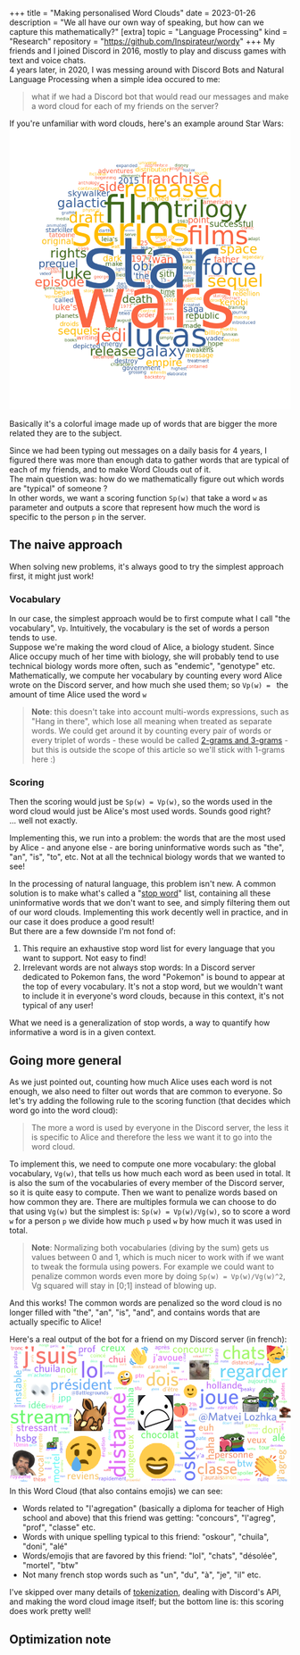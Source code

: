 +++
title = "Making personalised Word Clouds"
date = 2023-01-26
description = "We all have our own way of speaking, but how can we capture this mathematically?"
[extra]
topic = "Language Processing"
kind = "Research"
repository = "https://github.com/Inspirateur/wordy"
+++
My friends and I joined Discord in 2016, mostly to play and discuss games with text and voice chats.  
4 years later, in 2020, I was messing around with Discord Bots and Natural Language Processing when a simple idea occured to me: 
> what if we had a Discord bot that would read our messages and make a word cloud for each of my friends on the server?

If you're unfamiliar with word clouds, here's an example around Star Wars:   
![Star Wars Word Cloud](word_cloud_example.png)

Basically it's a colorful image made up of words that are bigger the more related they are to the subject.

Since we had been typing out messages on a daily basis for 4 years, I figured there was more than enough data to gather words that are typical of each of my friends, and to make Word Clouds out of it.  
The main question was: how do we mathematically figure out which words are "typical" of someone ?  
In other words, we want a scoring function `Sp(w)` that take a word `w` as parameter and outputs a score that represent how much the word is specific to the person `p` in the server.  

## The naive approach
When solving new problems, it's always good to try the simplest approach first, it might just work!

### Vocabulary
In our case, the simplest approach would be to first compute what I call "the vocabulary", `Vp`. Intuitively, the vocabulary is the set of words a person tends to use.  
Suppose we're making the word cloud of Alice, a biology student. Since Alice occupy much of her time with biology, she will probably tend to use technical biology words more often, such as "endemic", "genotype" etc.  
Mathematically, we compute her vocabulary by counting every word Alice wrote on the Discord server, and how much she used them; so `Vp(w) = ` the amount of time Alice used the word `w` 

> __Note__: this doesn't take into account multi-words expressions, such as "Hang in there", which lose all meaning when treated as separate words. 
We could get around it by counting every pair of words or every triplet of words - these would be called [2-grams and 3-grams](https://en.wikipedia.org/wiki/N-gram) - but this is outside the scope of this article so we'll stick with 1-grams here :)

### Scoring
Then the scoring would just be `Sp(w) = Vp(w)`, so the words used in the word cloud would just be Alice's most used words. Sounds good right?  
... well not exactly.

Implementing this, we run into a problem: the words that are the most used by Alice - and anyone else - are boring uninformative words such as "the", "an", "is", "to", etc. 
Not at all the technical biology words that we wanted to see!

In the processing of natural language, this problem isn't new. A common solution is to make what's called a "[stop word](https://en.wikipedia.org/wiki/Stop_word)" list, containing all these uninformative words that we don't want to see, and simply filtering them out of our word clouds. Implementing this work decently well in practice, and in our case it does produce a good result!  
But there are a few downside I'm not fond of:
  1. This require an exhaustive stop word list for every language that you want to support. Not easy to find!
  2. Irrelevant words are not always stop words: In a Discord server dedicated to Pokemon fans, the word "Pokemon" is bound to appear at the top of every vocabulary. 
  It's not a stop word, but we wouldn't want to include it in everyone's word clouds, because in this context, it's not typical of any user!

What we need is a generalization of stop words, a way to quantify how informative a word is in a given context.

## Going more general 
As we just pointed out, counting how much Alice uses each word is not enough, we also need to filter out words that are common to everyone. So let's try adding the following rule to the scoring function (that decides which word go into the word cloud):

> The more a word is used by everyone in the Discord server, the less it is specific to Alice and therefore the less we want it to go into the word cloud.

To implement this, we need to compute one more vocabulary: the global vocabulary, `Vg(w)`, that tells us how much each word as been used in total. It is also the sum of the vocabularies of every member of the Discord server, so it is quite easy to compute. Then we want to penalize words based on how common they are. There are multiples formula we can choose to do that using `Vg(w)` but the simplest is: `Sp(w) = Vp(w)/Vg(w)`, so to score a word `w` for a person `p` we divide how much `p` used `w` by how much it was used in total.

> __Note__: Normalizing both vocabularies (diving by the sum) gets us values between 0 and 1, which is much nicer to work with if we want to tweak the formula using powers. For example we could want to penalize common words even more by doing `Sp(w) = Vp(w)/Vg(w)^2`, Vg squared will stay in [0;1] instead of blowing up.

And this works! The common words are penalized so the word cloud is no longer filled with "the", "an", "is", "and", and contains words that are actually specific to Alice!

Here's a real output of the bot for a friend on my Discord server (in french):  
![real_world_wc](phyette_word_cloud.png)  
In this Word Cloud (that also contains emojis) we can see:
- Words related to "l'agregation" (basically a diploma for teacher of High school and above) that this friend was getting: "concours", "l'agreg", "prof", "classe" etc.
- Words with unique spelling typical to this friend: "oskour", "chuila", "doni", "alé"
- Words/emojis that are favored by this friend: "lol", "chats", "désolée", "mortel", "btw"
- Not many french stop words such as "un", "du", "à", "je", "il" etc.

I've skipped over many details of [tokenization](https://en.wikipedia.org/wiki/Lexical_analysis#Tokenization), dealing with Discord's API, and making the word cloud image itself; but the bottom line is: this scoring does work pretty well!

## Optimization note